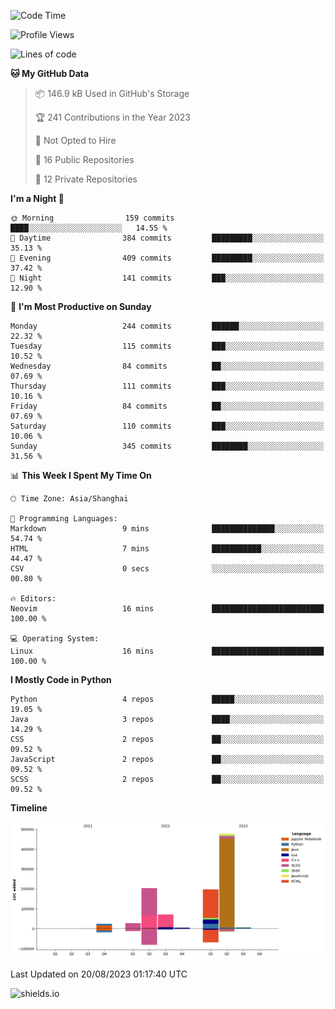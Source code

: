 <!--START_SECTION:waka-->
![Code Time](http://img.shields.io/badge/Code%20Time-323%20hrs%2030%20mins-blue)

![Profile Views](http://img.shields.io/badge/Profile%20Views-0-blue)

![Lines of code](https://img.shields.io/badge/From%20Hello%20World%20I%27ve%20Written-1.0%20million%20lines%20of%20code-blue)

**🐱 My GitHub Data** 

> 📦 146.9 kB Used in GitHub's Storage 
 > 
> 🏆 241 Contributions in the Year 2023
 > 
> 🚫 Not Opted to Hire
 > 
> 📜 16 Public Repositories 
 > 
> 🔑 12 Private Repositories 
 > 
**I'm a Night 🦉** 

```text
🌞 Morning                159 commits         ████░░░░░░░░░░░░░░░░░░░░░   14.55 % 
🌆 Daytime                384 commits         █████████░░░░░░░░░░░░░░░░   35.13 % 
🌃 Evening                409 commits         █████████░░░░░░░░░░░░░░░░   37.42 % 
🌙 Night                  141 commits         ███░░░░░░░░░░░░░░░░░░░░░░   12.90 % 
```
📅 **I'm Most Productive on Sunday** 

```text
Monday                   244 commits         ██████░░░░░░░░░░░░░░░░░░░   22.32 % 
Tuesday                  115 commits         ███░░░░░░░░░░░░░░░░░░░░░░   10.52 % 
Wednesday                84 commits          ██░░░░░░░░░░░░░░░░░░░░░░░   07.69 % 
Thursday                 111 commits         ███░░░░░░░░░░░░░░░░░░░░░░   10.16 % 
Friday                   84 commits          ██░░░░░░░░░░░░░░░░░░░░░░░   07.69 % 
Saturday                 110 commits         ███░░░░░░░░░░░░░░░░░░░░░░   10.06 % 
Sunday                   345 commits         ████████░░░░░░░░░░░░░░░░░   31.56 % 
```


📊 **This Week I Spent My Time On** 

```text
🕑︎ Time Zone: Asia/Shanghai

💬 Programming Languages: 
Markdown                 9 mins              ██████████████░░░░░░░░░░░   54.74 % 
HTML                     7 mins              ███████████░░░░░░░░░░░░░░   44.47 % 
CSV                      0 secs              ░░░░░░░░░░░░░░░░░░░░░░░░░   00.80 % 

🔥 Editors: 
Neovim                   16 mins             █████████████████████████   100.00 % 

💻 Operating System: 
Linux                    16 mins             █████████████████████████   100.00 % 
```

**I Mostly Code in Python** 

```text
Python                   4 repos             █████░░░░░░░░░░░░░░░░░░░░   19.05 % 
Java                     3 repos             ████░░░░░░░░░░░░░░░░░░░░░   14.29 % 
CSS                      2 repos             ██░░░░░░░░░░░░░░░░░░░░░░░   09.52 % 
JavaScript               2 repos             ██░░░░░░░░░░░░░░░░░░░░░░░   09.52 % 
SCSS                     2 repos             ██░░░░░░░░░░░░░░░░░░░░░░░   09.52 % 
```



**Timeline**

![Lines of Code chart](https://raw.githubusercontent.com/kopp4/kopp4/main/assets/bar_graph.png)


 Last Updated on 20/08/2023 01:17:40 UTC
<!--END_SECTION:waka-->
![shields.io](https://img.shields.io/github/commit-activity/w/kopp4/kopp4?color=g&label=abusing%20bot&style=flat-square)
